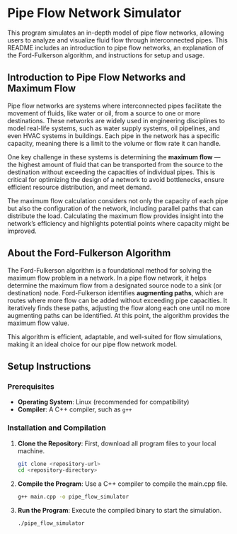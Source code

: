 # Pipe Flow Network Simulator

This program simulates an in-depth model of pipe flow networks, allowing users to analyze and visualize fluid flow through interconnected pipes. This README includes an introduction to pipe flow networks, an explanation of the Ford-Fulkerson algorithm, and instructions for setup and usage.

## Introduction to Pipe Flow Networks and Maximum Flow

Pipe flow networks are systems where interconnected pipes facilitate the movement of fluids, like water or oil, from a source to one or more destinations. These networks are widely used in engineering disciplines to model real-life systems, such as water supply systems, oil pipelines, and even HVAC systems in buildings. Each pipe in the network has a specific capacity, meaning there is a limit to the volume or flow rate it can handle. 

One key challenge in these systems is determining the **maximum flow** — the highest amount of fluid that can be transported from the source to the destination without exceeding the capacities of individual pipes. This is critical for optimizing the design of a network to avoid bottlenecks, ensure efficient resource distribution, and meet demand.

The maximum flow calculation considers not only the capacity of each pipe but also the configuration of the network, including parallel paths that can distribute the load. Calculating the maximum flow provides insight into the network’s efficiency and highlights potential points where capacity might be improved.

## About the Ford-Fulkerson Algorithm

The Ford-Fulkerson algorithm is a foundational method for solving the maximum flow problem in a network. In a pipe flow network, it helps determine the maximum flow from a designated source node to a sink (or destination) node. Ford-Fulkerson identifies **augmenting paths**, which are routes where more flow can be added without exceeding pipe capacities. It iteratively finds these paths, adjusting the flow along each one until no more augmenting paths can be identified. At this point, the algorithm provides the maximum flow value.

This algorithm is efficient, adaptable, and well-suited for flow simulations, making it an ideal choice for our pipe flow network model.

## Setup Instructions

### Prerequisites

- **Operating System**: Linux (recommended for compatibility)
- **Compiler**: A C++ compiler, such as `g++`
  
### Installation and Compilation

1. **Clone the Repository**: First, download all program files to your local machine.
   ```bash
   git clone <repository-url>
   cd <repository-directory>

2. **Compile the Program**: Use a C++ compiler to compile the main.cpp file.
   ```bash
   g++ main.cpp -o pipe_flow_simulator

3. **Run the Program**: Execute the compiled binary to start the simulation.
   ```bash
   ./pipe_flow_simulator

